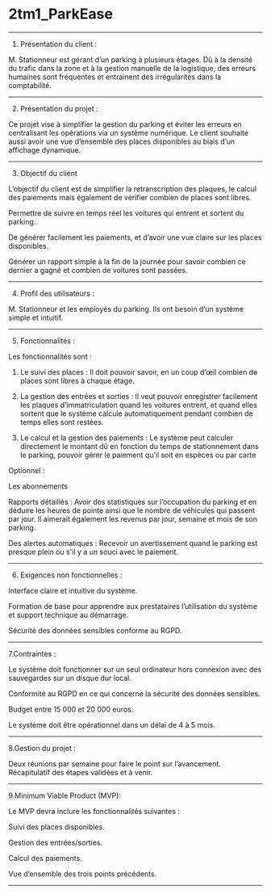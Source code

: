 # 2tm1_ParkEase
_________________________________________________________________________________ 
1. Présentation du client : 

M. Stationneur est gérant d’un parking à plusieurs étages. Dû à la densité du trafic dans la zone et à la gestion manuelle de la logistique, des erreurs humaines sont fréquentes et entrainent des irrégularités dans la comptabilité.   
_________________________________________________________________________________ 

2. Présentation du projet :  

Ce projet vise à simplifier la gestion du parking et éviter les erreurs en centralisant les opérations via un système numérique. Le client souhaite aussi avoir une vue d’ensemble des places disponibles au biais d’un affichage dynamique. 

_________________________________________________________________________________ 

3. Objectif du client 

L’objectif du client est de simplifier la retranscription des plaques, le calcul des paiements mais également de vérifier combien de places sont libres. 

Permettre de suivre en temps réel les voitures qui entrent et sortent du parking.  

De générer facilement les paiements, et d’avoir une vue claire sur les places disponibles. 

Générer un rapport simple à la fin de la journée pour savoir combien ce dernier a gagné et combien de voitures sont passées. 

_________________________________________________________________________________ 

4. Profil des utilisateurs : 

M. Stationneur et les employés du parking. Ils ont besoin d’un système simple et intuitif. 
_________________________________________________________________________________ 

5. Fonctionnalités : 

Les fonctionnalités sont : 

1) Le suivi des places : Il doit pouvoir savoir, en un coup d’œil combien de places sont libres à chaque étage. 

2) La gestion des entrées et sorties : Il veut pouvoir enregistrer facilement les plaques d’immatriculation quand les voitures entrent, et quand elles sortent que le système calcule automatiquement pendant combien de temps elles sont restées. 

3) Le calcul et la gestion des paiements : Le système peut calculer directement le montant dû en fonction du temps de stationnement dans le parking, pouvoir gérer le paiement qu’il soit en espèces ou par carte 

Optionnel : 

Les abonnements  

Rapports détaillés : Avoir des statistiques sur l’occupation du parking et en déduire les heures de pointe ainsi que le nombre de véhicules qui passent par jour. Il aimerait également les revenus par jour, semaine et mois de son parking. 

Des alertes automatiques : Recevoir un avertissement quand le parking est presque plein ou s'il y a un souci avec le paiement. 

 
_________________________________________________________________________________ 

6. Exigences non fonctionnelles : 

Interface claire et intuitive du système. 

Formation de base pour apprendre aux prestataires l’utilisation du système et support technique au démarrage. 

Sécurité des données sensibles conforme au RGPD. 

_________________________________________________________________________________ 

7.Contraintes :  

Le système doit fonctionner sur un seul ordinateur hors connexion avec des sauvegardes sur un disque dur local. 

Conformité au RGPD en ce qui concerne la sécurité des données sensibles. 

Budget entre 15 000 et 20 000 euros. 

Le système doit être opérationnel dans un délai de 4 à 5 mois. 

_________________________________________________________________________________ 

8.Gestion du projet : 

Deux réunions par semaine pour faire le point sur l’avancement. Récapitulatif des étapes validées et à venir. 
_________________________________________________________________________________ 

9.Minimum Viable Product (MVP): 

Le MVP devra inclure les fonctionnalités suivantes : 

Suivi des places disponibles. 

Gestion des entrées/sorties. 

Calcul des paiements. 

Vue d’ensemble des trois points précédents. 

_________________________________________________________________________________ 